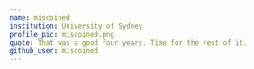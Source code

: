 ```yaml
---
name: miscoined
institution: University of Sydney
profile_pic: miscoined.png
quote: That was a good four years. Time for the rest of it.
github_user: miscoined
---
```


